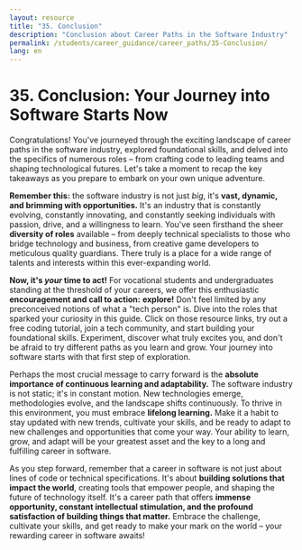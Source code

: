 ```yaml
---
layout: resource
title: "35. Conclusion"
description: "Conclusion about Career Paths in the Software Industry"
permalink: /students/career_guidance/career_paths/35-Conclusion/
lang: en
---
```


# 35. Conclusion: Your Journey into Software Starts Now

Congratulations! You've journeyed through the exciting landscape of career paths in the software industry, explored foundational skills, and delved into the specifics of numerous roles – from crafting code to leading teams and shaping technological futures.  Let's take a moment to recap the key takeaways as you prepare to embark on your own unique adventure.

**Remember this:** the software industry is not just *big*, it's **vast, dynamic, and brimming with opportunities.**  It's an industry that is constantly evolving, constantly innovating, and constantly seeking individuals with passion, drive, and a willingness to learn.  You've seen firsthand the sheer **diversity of roles** available –  from deeply technical specialists to those who bridge technology and business, from creative game developers to meticulous quality guardians.  There truly is a place for a wide range of talents and interests within this ever-expanding world.

**Now, it's *your* time to act!**  For vocational students and undergraduates standing at the threshold of your careers, we offer this enthusiastic **encouragement and call to action:** **explore!**  Don't feel limited by any preconceived notions of what a "tech person" is.  Dive into the roles that sparked your curiosity in this guide.  Click on those resource links, try out a free coding tutorial, join a tech community, and start building your foundational skills.  Experiment, discover what truly excites you, and don't be afraid to try different paths as you learn and grow. Your journey into software starts with that first step of exploration.

Perhaps the most crucial message to carry forward is the **absolute importance of continuous learning and adaptability.** The software industry is not static; it's in constant motion. New technologies emerge, methodologies evolve, and the landscape shifts continuously. To thrive in this environment, you must embrace **lifelong learning.**  Make it a habit to stay updated with new trends, cultivate your skills, and be ready to adapt to new challenges and opportunities that come your way.  Your ability to learn, grow, and adapt will be your greatest asset and the key to a long and fulfilling career in software.

As you step forward, remember that a career in software is not just about lines of code or technical specifications.  It's about **building solutions that impact the world**, creating tools that empower people, and shaping the future of technology itself.  It's a career path that offers **immense opportunity, constant intellectual stimulation, and the profound satisfaction of building things that matter.** Embrace the challenge, cultivate your skills, and get ready to make your mark on the world – your rewarding career in software awaits!